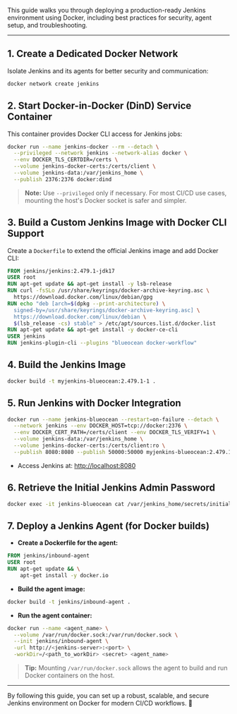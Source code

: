 This guide walks you through deploying a production-ready Jenkins environment using Docker, including best practices for security, agent setup, and troubleshooting.

---

## 1. Create a Dedicated Docker Network
Isolate Jenkins and its agents for better security and communication:
```sh
docker network create jenkins
```

## 2. Start Docker-in-Docker (DinD) Service Container
This container provides Docker CLI access for Jenkins jobs:
```sh
docker run --name jenkins-docker --rm --detach \
  --privileged --network jenkins --network-alias docker \
  --env DOCKER_TLS_CERTDIR=/certs \
  --volume jenkins-docker-certs:/certs/client \
  --volume jenkins-data:/var/jenkins_home \
  --publish 2376:2376 docker:dind
```
> **Note:** Use `--privileged` only if necessary. For most CI/CD use cases, mounting the host's Docker socket is safer and simpler.

## 3. Build a Custom Jenkins Image with Docker CLI Support
Create a `Dockerfile` to extend the official Jenkins image and add Docker CLI:
```dockerfile
FROM jenkins/jenkins:2.479.1-jdk17
USER root
RUN apt-get update && apt-get install -y lsb-release
RUN curl -fsSLo /usr/share/keyrings/docker-archive-keyring.asc \
  https://download.docker.com/linux/debian/gpg
RUN echo "deb [arch=$(dpkg --print-architecture) \
  signed-by=/usr/share/keyrings/docker-archive-keyring.asc] \
  https://download.docker.com/linux/debian \
  $(lsb_release -cs) stable" > /etc/apt/sources.list.d/docker.list
RUN apt-get update && apt-get install -y docker-ce-cli
USER jenkins
RUN jenkins-plugin-cli --plugins "blueocean docker-workflow"
```

## 4. Build the Jenkins Image
```sh
docker build -t myjenkins-blueocean:2.479.1-1 .
```

## 5. Run Jenkins with Docker Integration
```sh
docker run --name jenkins-blueocean --restart=on-failure --detach \
  --network jenkins --env DOCKER_HOST=tcp://docker:2376 \
  --env DOCKER_CERT_PATH=/certs/client --env DOCKER_TLS_VERIFY=1 \
  --volume jenkins-data:/var/jenkins_home \
  --volume jenkins-docker-certs:/certs/client:ro \
  --publish 8080:8080 --publish 50000:50000 myjenkins-blueocean:2.479.1-1
```
- Access Jenkins at: [http://localhost:8080](http://localhost:8080)

## 6. Retrieve the Initial Jenkins Admin Password
```sh
docker exec -it jenkins-blueocean cat /var/jenkins_home/secrets/initialAdminPassword
```

## 7. Deploy a Jenkins Agent (for Docker builds)
- **Create a Dockerfile for the agent:**
```dockerfile
FROM jenkins/inbound-agent
USER root
RUN apt-get update && \
    apt-get install -y docker.io
```
- **Build the agent image:**
```sh
docker build -t jenkins/inbound-agent .
```
- **Run the agent container:**
```sh
docker run --name <agent_name> \
  --volume /var/run/docker.sock:/var/run/docker.sock \
  --init jenkins/inbound-agent \
  -url http://<jenkins-server>:<port> \
  -workDir=/<path_to_workDir> <secret> <agent_name>
```
> **Tip:** Mounting `/var/run/docker.sock` allows the agent to build and run Docker containers on the host.

---
By following this guide, you can set up a robust, scalable, and secure Jenkins environment on Docker for modern CI/CD workflows. 🚀